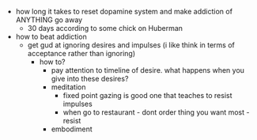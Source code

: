   * how long it takes to reset dopamine system and make addiction of ANYTHING go away
    * 30 days according to some chick on Huberman
  * how to beat addiction
    * get gud at ignoring desires and impulses (i like think in terms of acceptance rather than ignoring)
      * how to?
        * pay attention to timeline of desire. what happens when you give into these desires? 
        * meditation
          * fixed point gazing is good one that teaches to resist impulses
          * when go to restaurant - dont order thing you want most - resist
        * embodiment
